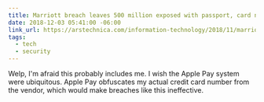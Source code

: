 ```yaml
---
title: Marriott breach leaves 500 million exposed with passport, card numbers stolen
date: 2018-12-03 05:41:00 -06:00
link_url: https://arstechnica.com/information-technology/2018/11/marriott-breach-leaves-500-million-exposed-with-passport-card-numbers-stolen/
tags:
  - tech
  - security
---
```


Welp, I'm afraid this probably includes me. I wish the Apple Pay system were ubiquitous. Apple Pay obfuscates my actual credit card number from the vendor, which would make breaches like this ineffective.
